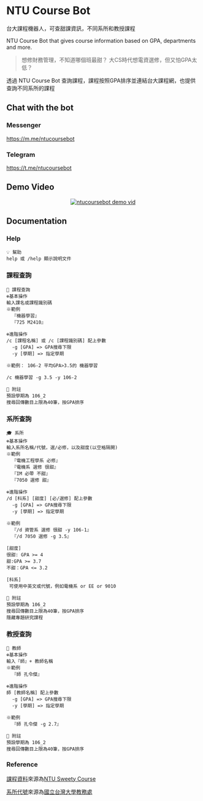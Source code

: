 # NTU Course Bot

台大課程機器人，可查甜課資訊，不同系所和教授課程

NTU Course Bot that gives course information based on GPA, departments and more.

> 想修財務管理，不知道哪個班最甜？
> 大CS時代想電資選修，但又怕GPA太低？

透過 NTU Course Bot 查詢課程，課程按照GPA排序並連結台大課程網，也提供查詢不同系所的課程

## Chat with the bot
### Messenger
https://m.me/ntucoursebot

### Telegram
https://t.me/ntucoursebot

## Demo Video
<div align="center">
  <a href="https://youtu.be/TTzZ3ProM4c"><img src="https://img.youtube.com/vi/TTzZ3ProM4c/0.jpg" alt="ntucoursebot demo vid"></a>
</div>

## Documentation
### Help
```
💡 幫助 
help 或 /help 顯示說明文件
```

### 課程查詢
```
📕 課程查詢 
⊕基本操作
輸入課名或課程識別碼
※範例
  『機器學習』
  『725 M2410』

⊕進階操作
/c [課程名稱] 或 /c [課程識別碼] 配上參數
  -g [GPA] => GPA搜尋下限
  -y [學期] => 指定學期

※範例： 106-2 平均GPA>3.5的 機器學習

/c 機器學習 -g 3.5 -y 106-2

🐳 附註
預設學期為 106_2 
搜尋回傳數目上限為40筆，按GPA排序
```

### 系所查詢
```
🎓 系所 
⊕基本操作
輸入系所名稱/代號，選/必修，以及甜度(以空格隔開)
※範例
  『電機工程學系 必修』
  『電機系 選修 很甜』
  『IM 必帶 不甜』
  『7050 選修 甜』

⊕進階操作
/d [科系] [甜度] [必/選修] 配上參數
  -g [GPA] => GPA搜尋下限
  -y [學期] => 指定學期

※範例
  『/d 資管系 選修 很甜 -y 106-1』
  『/d 7050 選修 -g 3.5』

[甜度]
很甜: GPA >= 4
甜:GPA >= 3.7
不甜：GPA <= 3.2

[科系]
 可使用中英文或代號，例如電機系 or EE or 9010

🐳 附註
預設學期為 106_2 
搜尋回傳數目上限為40筆，按GPA排序
隱藏專題研究課程
```

### 教授查詢
```
🎨 教師
⊕基本操作
輸入『師』+ 教師名稱
※範例
  『師 孔令傑』

⊕進階操作
師 [教師名稱] 配上參數
  -g [GPA] => GPA搜尋下限
  -y [學期] => 指定學期

※範例
  『師 孔令傑 -g 2.7』

🐳 附註
預設學期為 106_2 
搜尋回傳數目上限為40筆，按GPA排序
```

### Reference
[課程資料](data/ntucourse.csv)來源為[NTU Sweety Course](https://ntusweety.herokuapp.com/)

[系所代號](data/departments.csv)來源為[國立台灣大學教務處](http://www.aca.ntu.edu.tw/curri/curs_deptabb.asp)
